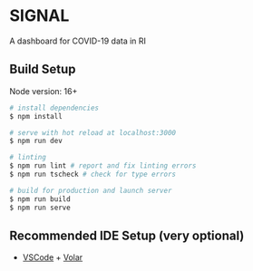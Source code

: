 # SIGNAL

A dashboard for COVID-19 data in RI

## Build Setup

Node version: 16+

```bash
# install dependencies
$ npm install

# serve with hot reload at localhost:3000
$ npm run dev

# linting
$ npm run lint # report and fix linting errors
$ npm run tscheck # check for type errors

# build for production and launch server
$ npm run build
$ npm run serve
```

## Recommended IDE Setup (very optional)

- [VSCode](https://code.visualstudio.com/) + [Volar](https://marketplace.visualstudio.com/items?itemName=johnsoncodehk.volar)

